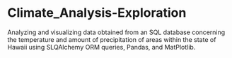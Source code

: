 # Climate_Analysis-Exploration
Analyzing and visualizing data obtained from an SQL database concerning the temperature and amount of precipitation of areas within the state of Hawaii using SLQAlchemy ORM queries, Pandas, and MatPlotlib. 
